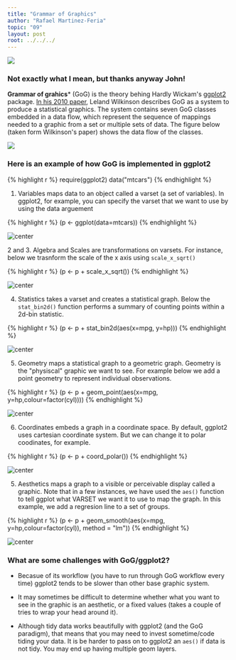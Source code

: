 ```yaml
---
title: "Grammar of Graphics"
author: "Rafael Martinez-Feria"
topic: "09"
layout: post
root: ../../../
---
```


![](images/js_grammar.gif)


### Not exactly what I mean, but thanks anyway John!

**Grammar of grahics*** (GoG) is the theory behing Hardly Wickam's [ggplot2](http://ggplot2.org/) package. [In his 2010 paper](http://link.springer.com/chapter/10.1007/978-3-642-21551-3_13), Leland Wilkinson describes GoG as a system to produce a statistical graphics. The system contains seven GoG classes embedded in a data flow, which represent the sequence of mappings needed to a graphic from a set or multiple sets of data. The figure below (taken form Wilkinson's paper) shows the data flow of the classes. 

![](images/dataflow.png)

### Here is an example of how GoG is implemented in ggplot2


{% highlight r %}
require(ggplot2)
data("mtcars")
{% endhighlight %}

1. Variables maps data to an object called a varset (a set of variables). In ggplot2, for example, you can specify the varset that we want to use by using the data arguement


{% highlight r %}
(p <- ggplot(data=mtcars))
{% endhighlight %}

![center](figure/AkuokoOhene-unnamed-chunk-2-1.png)

2 and 3. Algebra and Scales are transformations on varsets. For instance, below we trasnform the scale of the x axis using `scale_x_sqrt()`


{% highlight r %}
(p <- p + scale_x_sqrt())
{% endhighlight %}

![center](figure/AkuokoOhene-unnamed-chunk-3-1.png)

4. Statistics takes a varset and creates a statistical graph. Below the `stat_bin2d()` function performs a summary of counting points within a 2d-bin statistic. 


{% highlight r %}
(p <- p + stat_bin2d(aes(x=mpg, y=hp)))
{% endhighlight %}

![center](figure/AkuokoOhene-unnamed-chunk-4-1.png)

5. Geometry maps a statistical graph to a geometric graph. Geometry is the "physiscal" graphic we want to see. For example below we add a point geometry to represent individual observations.  


{% highlight r %}
(p <- p + geom_point(aes(x=mpg, y=hp,colour=factor(cyl))))
{% endhighlight %}

![center](figure/AkuokoOhene-unnamed-chunk-5-1.png)

6. Coordinates embeds a graph in a coordinate space. By default, ggplot2 uses cartesian coordinate system. But we can change it to polar coodinates, for example. 


{% highlight r %}
(p <- p + coord_polar())
{% endhighlight %}

![center](figure/AkuokoOhene-unnamed-chunk-6-1.png)

5. Aesthetics maps a graph to a visible or perceivable display called a graphic. Note that in a few instances, we have used the `aes()` function to tell ggplot what VARSET we want it to use to map the graph. In this example, we add a regresion line to a set of groups. 


{% highlight r %}
(p <- p + geom_smooth(aes(x=mpg, y=hp,colour=factor(cyl)), method = "lm"))
{% endhighlight %}

![center](figure/AkuokoOhene-unnamed-chunk-7-1.png)

### What are some challenges with GoG/ggplot2?

- Becasue of its workflow (you have to run through GoG workflow every time) ggplot2 tends to be slower than other base graphic system.

- It may sometimes be difficult to determine whether what you want to see in the graphic is an aesthetic, or a fixed values  (takes a couple of tries to wrap your head around it).

- Although tidy data works beautifully with ggplot2 (and the GoG paradigm), that means that you may need to invest sometime/code tiding your data. It is be harder to pass on to ggplot2 an `aes()` if data is not tidy. You may end up having multiple geom layers. 
